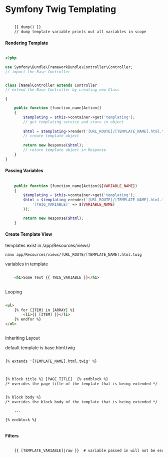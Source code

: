 Symfony Twig Templating
=======================

```html

    {{ dump() }}
    // dump template variable prints out all variables in scope


```

#### Rendering Template

```php

<?php

use Symfony\Bundle\FrameworkBundle\Controller\Controller;
// import the Base Controller 


class [Name}Controller extends Controller
// extend the Base Controller by creating new Class

{

    public function [function_name]Action()
    {
        $templating = $this->container->get('templating');
        // get templating service and store in object 
        
        $html = $templating->render('[URL_ROUTE]/[TEMPLATE_NAME].html.twig');
        // create template object 
        
        return new Response($html);
        // return template object in Response
    }
}

```

#### Passing Variables

``` php
 
    public function [function_name]Action($[VARIABLE_NAME])
    {
        $templating = $this->container->get('templating');
        $html = $templating->render('[URL_ROUTE]/[TEMPLATE_NAME].html.twig', array(
            '[TWIG_VARIABLE]' => $[VARIABLE_NAME]
        ));

        return new Response($html);
    }

```


#### Create Template View

templates exist in /app/Resources/views/

    nano app/Resources/views/[URL_ROUTE/[TEMPLATE_NAME].html.twig


variables in template


```html

    <h1>Some Text {{ TWIG_VARIABLE }}</h1>
    

```


Looping

```html

<ul>
    {% for [ITEM] in [ARRAY] %}
        <li>{{ [ITEM] }}</li>
    {% endfor %}
</ul>



```


Inheriting Layout

default template is base.html.twig


```html

{% extends '[TEMPLATE_NAME].html.twig' %}



{% block title %} [PAGE_TITLE]  {% endblock %}
/* overides the page title of the template that is being extended */


{% block body %}
/* overides the block body of the template that is being extended */

    ...

{% endblock %}



```


#### Filters

```html

    {{ [TEMPLATE_VARIABLE]|raw }}  # variable passed in will not be escaped

```